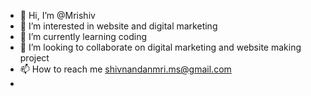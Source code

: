 - 👋 Hi, I’m @Mrishiv
- 👀 I’m interested in website and digital marketing 
- 🌱 I’m currently learning coding 
- 💞️ I’m looking to collaborate on digital marketing and website making project 
- 📫 How to reach me shivnandanmri.ms@gmail.com
-

<!---
Mrishiv/Mrishiv is a ✨ special ✨ repository because its `README.md` (this file) appears on your GitHub profile.
You can click the Preview link to take a look at your changes.
--->
